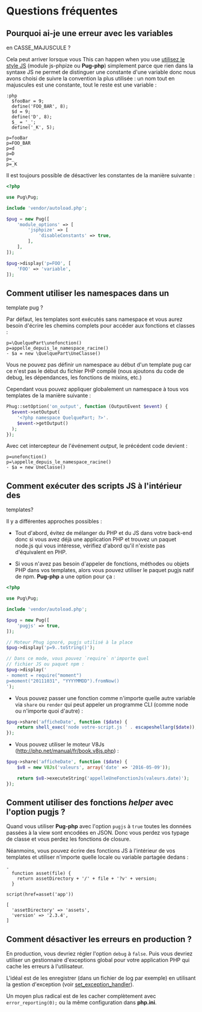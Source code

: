 # Questions fréquentes

## Pourquoi ai-je une erreur avec les variables
en CASSE_MAJUSCULE ?

Cela peut arriver lorsque vous
This can happen when you use
[utilisez le style JS](#utiliser-des-expressions-javascript)
(module js-phpize ou **Pug-php**) simplement parce
que rien dans la syntaxe JS ne permet de distinguer
une constante d'une variable donc nous avons choisi
de suivre la convention la plus utilisée : un nom
tout en majuscules est une constante, tout le reste
est une variable :
```pug
:php
  $fooBar = 9;
  define('FOO_BAR', 8);
  $d = 9;
  define('D', 8);
  $_ = '_';
  define('_K', 5);

p=fooBar
p=FOO_BAR
p=d
p=D
p=_
p=_K
```

Il est toujours possible de désactiver les constantes
de la manière suivante :
```php
<?php

use Pug\Pug;

include 'vendor/autoload.php';

$pug = new Pug([
    'module_options' => [
        'jsphpize' => [
            'disableConstants' => true,
        ],
    ],
]);

$pug->display('p=FOO', [
    'FOO' => 'variable',
]);
```

## Comment utiliser les namespaces dans un
template pug ?

Par défaut, les templates sont exécutés sans
namespace et vous aurez besoin d'écrire les
chemins complets pour accéder aux fonctions
et classes :

```pug
p=\QuelquePart\unefonction()
p=appelle_depuis_le_namespace_racine()
- $a = new \QuelquePart\UneClasse()
```
<i data-options='{"mode":"format"}'></i>

Vous ne pouvez pas définir un namespace au début
d'un template pug car ce n'est pas le début du
fichier PHP compilé (nous ajoutons du code de
debug, les dépendances, les fonctions de mixins,
etc.)

Cependant vous pouvez appliquer globalement un
namespace à tous vos templates de la manière
suivante :

```php
Phug::setOption('on_output', function (OutputEvent $event) {
  $event->setOutput(
    '<?php namespace QuelquePart; ?>'.
    $event->getOutput()
  );
});
```

Avec cet intercepteur de l'événement *output*, le
précédent code devient :

```pug
p=unefonction()
p=\appelle_depuis_le_namespace_racine()
- $a = new UneClasse()
```
<i data-options='{"mode":"format"}'></i>

## Comment exécuter des scripts JS à l'intérieur des
templates?

Il y a différentes approches possibles :

- Tout d'abord, évitez de mélanger du PHP et du JS dans
votre back-end donc si vous avez déjà une application
PHP et trouvez un paquet node.js qui vous intéresse,
vérifiez d'abord qu'il n'existe pas d'équivalent en PHP.

- Si vous n'avez pas besoin d'appeler de fonctions,
méthodes ou objets PHP dans vos templates, alors vous
pouvez utiliser le paquet pugjs natif de npm. **Pug-php**
a une option pour ça :
```php
<?php

use Pug\Pug;

include 'vendor/autoload.php';

$pug = new Pug([
    'pugjs' => true,
]);

// Moteur Phug ignoré, pugjs utilisé à la place
$pug->display('p=9..toString()');

// Dans ce mode, vous pouvez `require` n'importe quel
// fichier JS ou paquet npm :
$pug->display('
- moment = require("moment")
p=moment("20111031", "YYYYMMDD").fromNow()
');
```

- Vous pouvez passer une fonction comme n'importe quelle
autre variable via `share` ou `render` qui peut appeler un
programme CLI (comme node ou n'importe quoi d'autre) :
```php
$pug->share('afficheDate', function ($date) {
    return shell_exec('node votre-script.js ' . escapeshellarg($date));
});
```

- Vous pouvez utiliser le moteur V8Js
(http://php.net/manual/fr/book.v8js.php) :
```php
$pug->share('afficheDate', function ($date) {
    $v8 = new V8Js('valeurs', array('date' => '2016-05-09'));

    return $v8->executeString('appelleUneFonctionJs(valeurs.date)');
});
```

## Comment utiliser des fonctions *helper* avec l'option pugjs ?

Quand vous utiliser **Pug-php** avec l'option `pugjs` à `true`
toutes les données passées à la view sont encodées en JSON.
Donc vous perdez vos typage de classe et vous perdez les fonctions
de closure.

Néanmoins, vous pouvez écrire des fonctions JS à l'intérieur
de vos templates et utiliser n'importe quelle locale ou
variable partagée dedans :
```pug
-
  function asset(file) {
    return assetDirectory + '/' + file + '?v' + version;
  }

script(href=asset('app'))
```
```vars
[
  'assetDirectory' => 'assets',
  'version' => '2.3.4',
]
```
<i data-options='{"pugjs":true}'></i>

## Comment désactiver les erreurs en production ?

En production, vous devriez régler l'option `debug` à `false`.
Puis vous devriez utiliser un gestionnaire d'exceptions global
pour votre application PHP qui cache les erreurs à l'utilisateur.

L'idéal est de les enregistrer (dans un fichier de log par exemple)
en utilisant la gestion d'exception 
(voir [set_exception_handler](http://php.net/manual/fr/function.set-exception-handler.php)).

Un moyen plus radical est de les cacher complètement avec
`error_reporting(0);` ou la même configuration dans **php.ini**.
